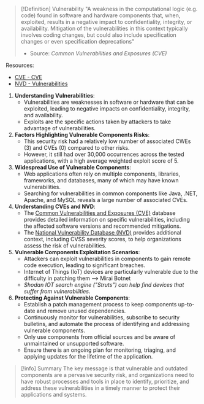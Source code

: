 >[!Definition] Vulnerability
>"A weakness in the computational logic (e.g. code) found in software and hardware components that, when, exploited, results in a negative impact to confidentiality, integrity, or availability. Mitigation of the vulnerabilities in this context typically involves coding changes, but could also include specification changes or even specification deprecations"
>	- Source: *Common Vulnerabilities and Exposures (CVE)*

Resources:
- [CVE - CVE](https://cve.mitre.org/)
- [NVD - Vulnerabilities](https://nvd.nist.gov/vuln)

1. **Understanding Vulnerabilities**:
    - Vulnerabilities are weaknesses in software or hardware that can be exploited, leading to negative impacts on confidentiality, integrity, and availability.
    - Exploits are the specific actions taken by attackers to take advantage of vulnerabilities.
2. **Factors Highlighting Vulnerable Components Risks**:
    - This security risk had a relatively low number of associated CWEs (3) and CVEs (0) compared to other risks.
    - However, it still had over 30,000 occurrences across the tested applications, with a high average weighted exploit score of 5.
3. **Widespread Use of Vulnerable Components**:
    - Web applications often rely on multiple components, libraries, frameworks, and databases, many of which may have known vulnerabilities.
    - Searching for vulnerabilities in common components like Java, .NET, Apache, and MySQL reveals a large number of associated CVEs.
4. **Understanding CVEs and NVD**:
    - The [Common Vulnerabilities and Exposures (CVE)](https://cve.mitre.org/) database provides detailed information on specific vulnerabilities, including the affected software versions and recommended mitigations.
    - The [National Vulnerability Database (NVD)](https://nvd.nist.gov/vuln) provides additional context, including CVSS severity scores, to help organizations assess the risk of vulnerabilities.
5. **Vulnerable Components Exploitation Scenarios**:
    - Attackers can exploit vulnerabilities in components to gain remote code execution, leading to significant breaches.
    - Internet of Things (IoT) devices are particularly vulnerable due to the difficulty in patching them --> Mirai Botnet
    - *Shodan IOT search engine ("Struts") can help find devices that suffer from vulnerabilities*.
1. **Protecting Against Vulnerable Components**:
    - Establish a patch management process to keep components up-to-date and remove unused dependencies.
    - Continuously monitor for vulnerabilities, subscribe to security bulletins, and automate the process of identifying and addressing vulnerable components.
    - Only use components from official sources and be aware of unmaintained or unsupported software.
    - Ensure there is an ongoing plan for monitoring, triaging, and applying updates for the lifetime of the application.

>[!info] Summary
>The key message is that vulnerable and outdated components are a pervasive security risk, and organizations need to have robust processes and tools in place to identify, prioritize, and address these vulnerabilities in a timely manner to protect their applications and systems.